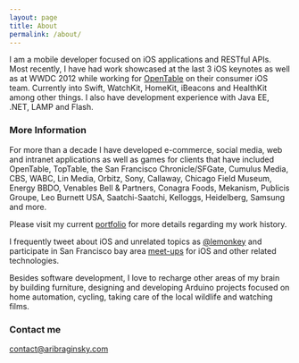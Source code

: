 ```yaml
---
layout: page
title: About
permalink: /about/
---
```


I am a mobile developer focused on iOS applications and RESTful APIs. Most recently, I have had work showcased at the last 3 iOS keynotes as well as at WWDC 2012 while working for [OpenTable](http://www.aribraginsky.com/portfolio/noflash/?page_id=1199) on their consumer iOS team. Currently into Swift, WatchKit, HomeKit, iBeacons and HealthKit among other things.  I also have development experience with Java EE, .NET, LAMP and Flash.

### More Information

For more than a decade I have developed e-commerce, social media, web and intranet applications as well as games for clients that have included OpenTable, TopTable, the San Francisco Chronicle/SFGate, Cumulus Media, CBS, WABC, Lin Media, Orbitz, Sony, Callaway, Chicago Field Museum, Energy BBDO, Venables Bell & Partners, Conagra Foods, Mekanism, Publicis Groupe, Leo Burnett USA, Saatchi-Saatchi, Kelloggs, Heidelberg, Samsung and more.

Please visit my current [portfolio](http://portfolio.aribraginsky.com) for more details regarding my work history.

I frequently tweet about iOS and unrelated topics as [@lemonkey](http://twitter.com/lemonkey) and participate in San Francisco bay area [meet-ups](http://www.meetup.com/members/9419422/) for iOS and other related technologies.

Besides software development, I love to recharge other areas of my brain by building furniture, designing and developing Arduino projects focused on home automation, cycling, taking care of the local wildlife and watching films.

### Contact me

[contact@aribraginsky.com](mailto:contact@aribraginsky.com)
